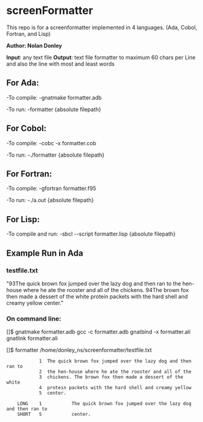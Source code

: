 # screenFormatter

This repo is for a screenformatter implemented in 4 languages. (Ada, Cobol, Fortran, and Lisp)

**Author: Nolan Donley**

**Input**: any text file
**Output**: text file formatter to maximum 60 chars per Line and also the line with most and least words

## For Ada:
-To compile:
-gnatmake formatter.adb

-To run:
-formatter {absolute filepath}

## For Cobol:
-To compile:
-cobc -x formatter.cob

-To run:
-./formatter {absolute filepath}

## For Fortran:
-To compile:
-gfortran formatter.f95

-To run:
-./a.out {absolute filepath}

## For Lisp:
-To compile and run:
-sbcl --script formatter.lisp {absolute filepath}



## Example Run in Ada

### testfile.txt
"93The quick brown fox jumped over the lazy
dog and then ran to the hen-house where he ate the rooster and all of the chickens.
94The brown fox then made a dessert of the
white protein packets with the hard
shell and creamy yellow     center."

### On command line:
[]$ gnatmake formatter.adb
gcc -c formatter.adb
gnatbind -x formatter.ali
gnatlink formatter.ali

[]$ formatter /home/donley_ns/screenformatter/testfile.txt

                1  The quick brown fox jumped over the lazy dog and then ran to
                2  the hen-house where he ate the rooster and all of the
                3  chickens. The brown fox then made a dessert of the white
                4  protein packets with the hard shell and creamy yellow
                5  center.

        LONG    1           The quick brown fox jumped over the lazy dog and then ran to
        SHORT   5           center.  
